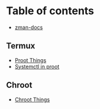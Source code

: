 # Table of contents

* [zman-docs](README.md)

## Termux

* [Proot Things](termux/proot-things.md)
* [Systemctl in proot](termux/systemctl-in-proot.md)

## Chroot

* [Chroot Things](chroot/chroot-things.md)

